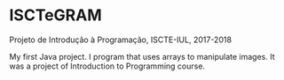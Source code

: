 # ISCTeGRAM
Projeto de Introdução à Programação, ISCTE-IUL, 2017-2018

My first Java project. I program that uses arrays to manipulate images. It was a project of Introduction to Programming course.
